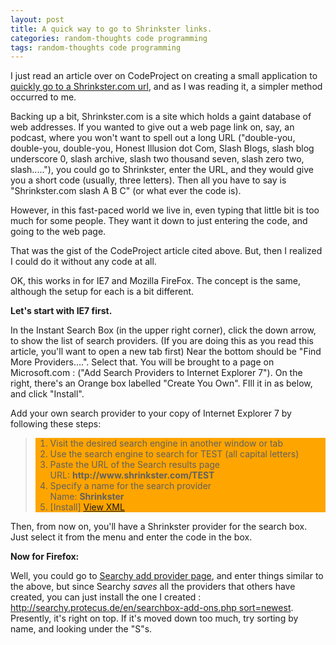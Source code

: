 ```yaml
---
layout: post
title: A quick way to go to Shrinkster links.
categories: random-thoughts code programming
tags: random-thoughts code programming
---
```


  <P>I just read an article over on CodeProject on creating a small application to <A href="http://www.codeproject.com/csharp/GotoShrinkster.asp">quickly go to a Shrinkster.com url</A>, and as I was reading it, a simpler method occurred to me.</P>
<P>Backing up a bit, Shrinkster.com is a site which holds a gaint database of web addresses.  If you wanted to give out a web page link on, say, an podcast, where you won't want to spell out a long URL ("double-you, double-you, double-you, Honest Illusion dot Com, Slash Blogs, slash blog underscore 0, slash archive, slash two thousand seven, slash zero two, slash....."), you could go to Shrinkster, enter the URL, and they would give you a short code (usually, three letters).  Then all you have to say is "Shrinkster.com slash A B C" (or what ever the code is).</P>
<P>However, in this fast-paced world we live in, even typing that little bit is too much for some people. They want it down to just entering the code, and going to the web page.</P>
<P>That was the gist of the CodeProject article cited above.  But, then I realized I could do it without any code at all.</P>
<P>OK, this works in for IE7 and Mozilla FireFox.  The concept is the same, although the setup for each is a bit different.</P>
<P><STRONG>Let's start with IE7 first.</STRONG></P>
<P>In the Instant Search Box (in the upper right corner), click the down arrow, to show the list of search providers.  (If you are doing this as you read this article, you'll want to open a new tab first)  Near the bottom should be "Find More Providers....".  Select that.  You will be brought to a page on Microsoft.com : ("Add Search Providers to Internet Explorer 7").  On the right, there's an Orange box labelled "Create You Own".  FIll it in as below, and click "Install".</P>
<P>Add your own search provider to your copy of Internet Explorer 7 by following these steps: </P>
<BLOCKQUOTE>
<DIV style="BACKGROUND-COLOR:orange;">
<OL>
<LI>Visit the desired search engine in another window or tab 
</LI><LI>Use the search engine to search for TEST (all capital letters) 
</LI><LI>Paste the URL of the Search results page<BR />URL: <STRONG>http://www.shrinkster.com/TEST</STRONG> 
</LI><LI>Specify a name for the search provider<BR />Name: <STRONG>Shrinkster</STRONG> 
</LI><LI>[Install] <A href="http://www.microsoft.com/#">View XML</A></LI></OL></DIV></BLOCKQUOTE>
<P> Then, from now on, you'll have a Shrinkster provider for the search box.  Just select it from the menu and enter the code in the box.</P>
<P> </P>
<P><STRONG>Now for Firefox:</STRONG></P>
<P>Well, you could go to <A href="http://searchy.protecus.de/en/add2.php">Searchy add provider page</A>, and enter things similar to the above, but since Searchy <EM>saves</EM> all the providers that others have created, you can just install the one I created : <A title="http://searchy.protecus.de/en/searchbox-add-ons.php sort=newest" href="http://searchy.protecus.de/en/searchbox-add-ons.php sort=newest">http://searchy.protecus.de/en/searchbox-add-ons.php sort=newest</A>.  Presently, it's right on top.  If it's moved down too much, try sorting by name, and looking under the "S"s.</P>